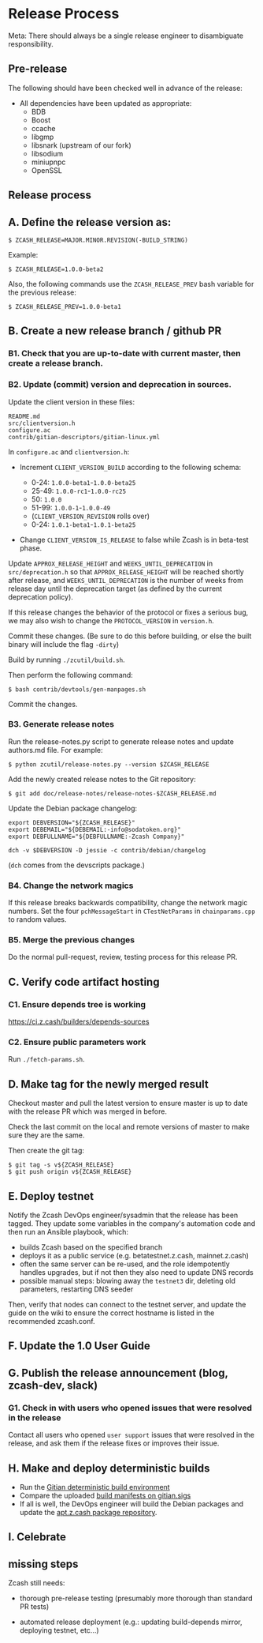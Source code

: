 Release Process
====================
Meta: There should always be a single release engineer to disambiguate responsibility.

## Pre-release

The following should have been checked well in advance of the release:

- All dependencies have been updated as appropriate:
  - BDB
  - Boost
  - ccache
  - libgmp
  - libsnark (upstream of our fork)
  - libsodium
  - miniupnpc
  - OpenSSL


## Release process

## A. Define the release version as:

    $ ZCASH_RELEASE=MAJOR.MINOR.REVISION(-BUILD_STRING)

Example:

    $ ZCASH_RELEASE=1.0.0-beta2

Also, the following commands use the `ZCASH_RELEASE_PREV` bash variable for the
previous release:

    $ ZCASH_RELEASE_PREV=1.0.0-beta1

## B. Create a new release branch / github PR

### B1. Check that you are up-to-date with current master, then create a release branch.

### B2. Update (commit) version and deprecation in sources.

Update the client version in these files:

    README.md
    src/clientversion.h
    configure.ac
    contrib/gitian-descriptors/gitian-linux.yml

In `configure.ac` and `clientversion.h`:

- Increment `CLIENT_VERSION_BUILD` according to the following schema:

  - 0-24: `1.0.0-beta1`-`1.0.0-beta25`
  - 25-49: `1.0.0-rc1`-`1.0.0-rc25`
  - 50: `1.0.0`
  - 51-99: `1.0.0-1`-`1.0.0-49`
  - (`CLIENT_VERSION_REVISION` rolls over)
  - 0-24: `1.0.1-beta1`-`1.0.1-beta25`

- Change `CLIENT_VERSION_IS_RELEASE` to false while Zcash is in beta-test phase.

Update `APPROX_RELEASE_HEIGHT` and `WEEKS_UNTIL_DEPRECATION` in `src/deprecation.h`
so that `APPROX_RELEASE_HEIGHT` will be reached shortly after release, and
`WEEKS_UNTIL_DEPRECATION` is the number of weeks from release day until the
deprecation target (as defined by the current deprecation policy).

If this release changes the behavior of the protocol or fixes a serious bug, we may
also wish to change the `PROTOCOL_VERSION` in `version.h`.

Commit these changes. (Be sure to do this before building, or else the built binary will include the flag `-dirty`)

Build by running `./zcutil/build.sh`.

Then perform the following command:

    $ bash contrib/devtools/gen-manpages.sh

Commit the changes.

### B3. Generate release notes

Run the release-notes.py script to generate release notes and update authors.md file. For example:

    $ python zcutil/release-notes.py --version $ZCASH_RELEASE

Add the newly created release notes to the Git repository:

    $ git add doc/release-notes/release-notes-$ZCASH_RELEASE.md

Update the Debian package changelog:

    export DEBVERSION="${ZCASH_RELEASE}"
    export DEBEMAIL="${DEBEMAIL:-info@sodatoken.org}"
    export DEBFULLNAME="${DEBFULLNAME:-Zcash Company}"

    dch -v $DEBVERSION -D jessie -c contrib/debian/changelog

(`dch` comes from the devscripts package.)

### B4. Change the network magics

If this release breaks backwards compatibility, change the network magic
numbers. Set the four `pchMessageStart` in `CTestNetParams` in `chainparams.cpp`
to random values.

### B5. Merge the previous changes

Do the normal pull-request, review, testing process for this release PR.

## C. Verify code artifact hosting

### C1. Ensure depends tree is working

https://ci.z.cash/builders/depends-sources

### C2. Ensure public parameters work

Run `./fetch-params.sh`.

## D. Make tag for the newly merged result

Checkout master and pull the latest version to ensure master is up to date with the release PR which was merged in before.

Check the last commit on the local and remote versions of master to make sure they are the same.

Then create the git tag:

    $ git tag -s v${ZCASH_RELEASE}
    $ git push origin v${ZCASH_RELEASE}

## E. Deploy testnet

Notify the Zcash DevOps engineer/sysadmin that the release has been tagged. They update some variables in the company's automation code and then run an Ansible playbook, which:

* builds Zcash based on the specified branch
* deploys it as a public service (e.g. betatestnet.z.cash, mainnet.z.cash)
* often the same server can be re-used, and the role idempotently handles upgrades, but if not then they also need to update DNS records
* possible manual steps: blowing away the `testnet3` dir, deleting old parameters, restarting DNS seeder

Then, verify that nodes can connect to the testnet server, and update the guide on the wiki to ensure the correct hostname is listed in the recommended zcash.conf.

## F. Update the 1.0 User Guide

## G. Publish the release announcement (blog, zcash-dev, slack)

### G1. Check in with users who opened issues that were resolved in the release

Contact all users who opened `user support` issues that were resolved in the release, and ask them if the release fixes or improves their issue.

## H. Make and deploy deterministic builds

- Run the [Gitian deterministic build environment](https://github.com/zcash/zcash-gitian)
- Compare the uploaded [build manifests on gitian.sigs](https://github.com/zcash/gitian.sigs)
- If all is well, the DevOps engineer will build the Debian packages and update the
  [apt.z.cash package repository](https://apt.z.cash).

## I. Celebrate

## missing steps
Zcash still needs:

* thorough pre-release testing (presumably more thorough than standard PR tests)

* automated release deployment (e.g.: updating build-depends mirror, deploying testnet, etc...)
